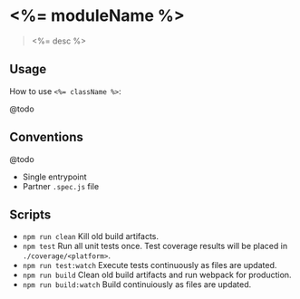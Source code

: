 
# <%= moduleName %>

> <%= desc %>


## Usage

How to use `<%= className %>`:

@todo


## Conventions

@todo

- Single entrypoint
- Partner `.spec.js` file


## Scripts

- `npm run clean` Kill old build artifacts.
- `npm test` Run all unit tests once. Test coverage results will be placed in
  `./coverage/<platform>`.
- `npm run test:watch` Execute tests continuously as files are updated.
- `npm run build` Clean old build artifacts and run webpack for production.
- `npm run build:watch` Build continuiously as files are updated.
